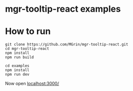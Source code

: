 # mgr-tooltip-react examples

# How to run
```
git clone https://github.com/MGrin/mgr-tooltip-react.git
cd mgr-tooltip-react
npm install
npm run build

cd examples
npm install
npm run dev
```
Now open [localhost:3000/](http://localhost:3000/)
